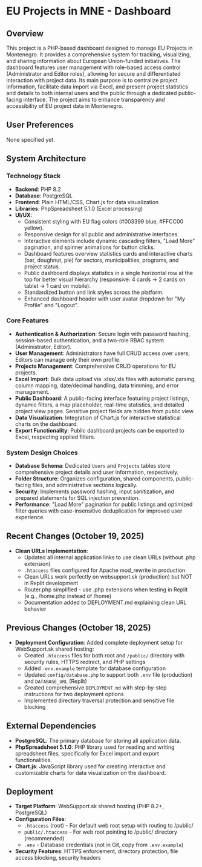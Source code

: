 # EU Projects in MNE - Dashboard

## Overview
This project is a PHP-based dashboard designed to manage EU Projects in Montenegro. It provides a comprehensive system for tracking, visualizing, and sharing information about European Union-funded initiatives. The dashboard features user management with role-based access control (Administrator and Editor roles), allowing for secure and differentiated interaction with project data. Its main purpose is to centralize project information, facilitate data import via Excel, and present project statistics and details to both internal users and the public through a dedicated public-facing interface. The project aims to enhance transparency and accessibility of EU project data in Montenegro.

## User Preferences
None specified yet.

## System Architecture

### Technology Stack
- **Backend**: PHP 8.2
- **Database**: PostgreSQL
- **Frontend**: Plain HTML/CSS, Chart.js for data visualization
- **Libraries**: PhpSpreadsheet 5.1.0 (Excel processing)
- **UI/UX**:
    - Consistent styling with EU flag colors (#003399 blue, #FFCC00 yellow).
    - Responsive design for all public and administrative interfaces.
    - Interactive elements include dynamic cascading filters, "Load More" pagination, and spinner animations for button clicks.
    - Dashboard features overview statistics cards and interactive charts (bar, doughnut, pie) for sectors, municipalities, programs, and project status.
    - Public dashboard displays statistics in a single horizontal row at the top for better visual hierarchy (responsive: 4 cards → 2 cards on tablet → 1 card on mobile).
    - Standardized button and link styles across the platform.
    - Enhanced dashboard header with user avatar dropdown for "My Profile" and "Logout".

### Core Features
- **Authentication & Authorization**: Secure login with password hashing, session-based authentication, and a two-role RBAC system (Administrator, Editor).
- **User Management**: Administrators have full CRUD access over users; Editors can manage only their own profile.
- **Projects Management**: Comprehensive CRUD operations for EU projects.
- **Excel Import**: Bulk data upload via .xlsx/.xls files with automatic parsing, column mapping, date/decimal handling, data trimming, and error management.
- **Public Dashboard**: A public-facing interface featuring project listings, dynamic filters, a map placeholder, real-time statistics, and detailed project view pages. Sensitive project fields are hidden from public view.
- **Data Visualization**: Integration of Chart.js for interactive statistical charts on the dashboard.
- **Export Functionality**: Public dashboard projects can be exported to Excel, respecting applied filters.

### System Design Choices
- **Database Schema**: Dedicated `Users` and `Projects` tables store comprehensive project details and user information, respectively.
- **Folder Structure**: Organizes configuration, shared components, public-facing files, and administrative sections logically.
- **Security**: Implements password hashing, input sanitization, and prepared statements for SQL injection prevention.
- **Performance**: "Load More" pagination for public listings and optimized filter queries with case-insensitive deduplication for improved user experience.

## Recent Changes (October 19, 2025)
- **Clean URLs Implementation**: 
  - Updated all internal application links to use clean URLs (without .php extension)
  - `.htaccess` files configured for Apache mod_rewrite in production
  - Clean URLs work perfectly on websupport.sk (production) but NOT in Replit development
  - Router.php simplified - use .php extensions when testing in Replit (e.g., /home.php instead of /home)
  - Documentation added to DEPLOYMENT.md explaining clean URL behavior

## Previous Changes (October 18, 2025)
- **Deployment Configuration**: Added complete deployment setup for WebSupport.sk shared hosting:
  - Created `.htaccess` files for both root and `/public/` directory with security rules, HTTPS redirect, and PHP settings
  - Added `.env.example` template for database configuration
  - Updated `config/database.php` to support both `.env` file (production) and `DATABASE_URL` (Replit)
  - Created comprehensive `DEPLOYMENT.md` with step-by-step instructions for two deployment options
  - Implemented directory traversal protection and sensitive file blocking

## External Dependencies
- **PostgreSQL**: The primary database for storing all application data.
- **PhpSpreadsheet 5.1.0**: PHP library used for reading and writing spreadsheet files, specifically for Excel import and export functionalities.
- **Chart.js**: JavaScript library used for creating interactive and customizable charts for data visualization on the dashboard.

## Deployment
- **Target Platform**: WebSupport.sk shared hosting (PHP 8.2+, PostgreSQL)
- **Configuration Files**: 
  - `.htaccess` (root) - For default web root setup with routing to /public/
  - `public/.htaccess` - For web root pointing to /public/ directory (recommended)
  - `.env` - Database credentials (not in Git, copy from `.env.example`)
- **Security Features**: HTTPS enforcement, directory protection, file access blocking, security headers